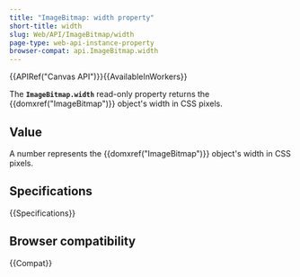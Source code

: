 ```yaml
---
title: "ImageBitmap: width property"
short-title: width
slug: Web/API/ImageBitmap/width
page-type: web-api-instance-property
browser-compat: api.ImageBitmap.width
---
```


{{APIRef("Canvas API")}}{{AvailableInWorkers}}

The **`ImageBitmap.width`** read-only property returns the {{domxref("ImageBitmap")}} object's width in CSS pixels.

## Value

A number represents the {{domxref("ImageBitmap")}} object's width in CSS pixels.

## Specifications

{{Specifications}}

## Browser compatibility

{{Compat}}
